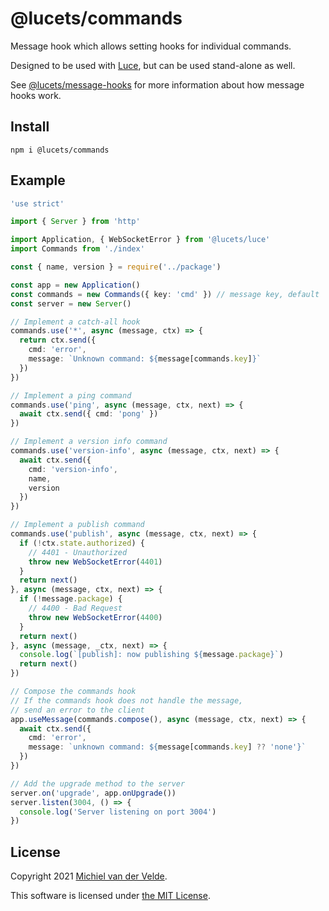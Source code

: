 # @lucets/commands

Message hook which allows setting hooks for individual commands.

Designed to be used with [Luce](https://github.com/lucets/luce),
but can be used stand-alone as well.

See [@lucets/message-hooks](https://github.com/lucets/message-hooks)
for more information about how message hooks work.

## Install

```
npm i @lucets/commands
```

## Example

```ts
'use strict'

import { Server } from 'http'

import Application, { WebSocketError } from '@lucets/luce'
import Commands from './index'

const { name, version } = require('../package')

const app = new Application()
const commands = new Commands({ key: 'cmd' }) // message key, default 'cmd'
const server = new Server()

// Implement a catch-all hook
commands.use('*', async (message, ctx) => {
  return ctx.send({
    cmd: 'error',
    message: `Unknown command: ${message[commands.key]}`
  })
})

// Implement a ping command
commands.use('ping', async (message, ctx, next) => {
  await ctx.send({ cmd: 'pong' })
})

// Implement a version info command
commands.use('version-info', async (message, ctx, next) => {
  await ctx.send({
    cmd: 'version-info',
    name,
    version
  })
})

// Implement a publish command
commands.use('publish', async (message, ctx, next) => {
  if (!ctx.state.authorized) {
    // 4401 - Unauthorized
    throw new WebSocketError(4401)
  }
  return next()
}, async (message, ctx, next) => {
  if (!message.package) {
    // 4400 - Bad Request
    throw new WebSocketError(4400)
  }
  return next()
}, async (message, _ctx, next) => {
  console.log(`[publish]: now publishing ${message.package}`)
  return next()
})

// Compose the commands hook
// If the commands hook does not handle the message,
// send an error to the client
app.useMessage(commands.compose(), async (message, ctx, next) => {
  await ctx.send({
    cmd: 'error',
    message: `unknown command: ${message[commands.key] ?? 'none'}`
  })
})

// Add the upgrade method to the server
server.on('upgrade', app.onUpgrade())
server.listen(3004, () => {
  console.log('Server listening on port 3004')
})
```

## License

Copyright 2021 [Michiel van der Velde](https://michielvdvelde.nl).

This software is licensed under [the MIT License](LICENSE).
